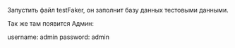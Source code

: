 Запустить файл testFaker, он заполнит базу данных тестовыми данными.

Так же там появится Админ:

username: admin
password: admin